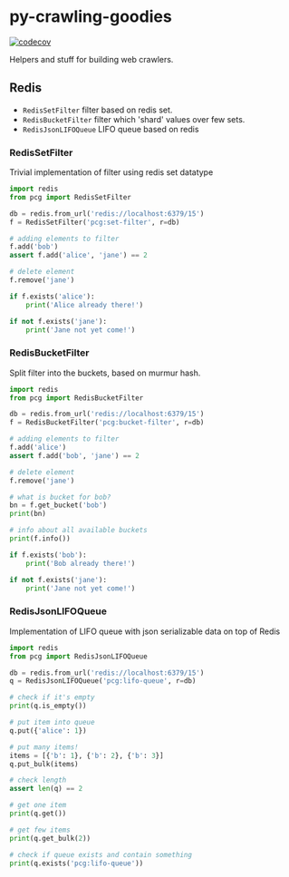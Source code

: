 # py-crawling-goodies

[![codecov](https://codecov.io/gh/istinspring/py-crawling-goodies/branch/master/graph/badge.svg)](https://codecov.io/gh/istinspring/py-crawling-goodies)


Helpers and stuff for building web crawlers.


## Redis

- `RedisSetFilter` filter based on redis set.
- `RedisBucketFilter` filter which 'shard' values over few sets.
- `RedisJsonLIFOQueue` LIFO queue based on redis


### RedisSetFilter

Trivial implementation of filter using redis set datatype

```python
import redis
from pcg import RedisSetFilter

db = redis.from_url('redis://localhost:6379/15')
f = RedisSetFilter('pcg:set-filter', r=db)

# adding elements to filter
f.add('bob')
assert f.add('alice', 'jane') == 2

# delete element
f.remove('jane')

if f.exists('alice'):
    print('Alice already there!')

if not f.exists('jane'):
    print('Jane not yet come!')
```

### RedisBucketFilter

Split filter into the buckets, based on murmur hash.

```python
import redis
from pcg import RedisBucketFilter

db = redis.from_url('redis://localhost:6379/15')
f = RedisBucketFilter('pcg:bucket-filter', r=db)

# adding elements to filter
f.add('alice')
assert f.add('bob', 'jane') == 2

# delete element
f.remove('jane')

# what is bucket for bob?
bn = f.get_bucket('bob')
print(bn)

# info about all available buckets
print(f.info())

if f.exists('bob'):
    print('Bob already there!')

if not f.exists('jane'):
    print('Jane not yet come!')
```

### RedisJsonLIFOQueue

Implementation of LIFO queue with json serializable data on top of Redis

```python
import redis
from pcg import RedisJsonLIFOQueue

db = redis.from_url('redis://localhost:6379/15')
q = RedisJsonLIFOQueue('pcg:lifo-queue', r=db)

# check if it's empty
print(q.is_empty())

# put item into queue
q.put({'alice': 1})

# put many items!
items = [{'b': 1}, {'b': 2}, {'b': 3}]
q.put_bulk(items)

# check length
assert len(q) == 2

# get one item
print(q.get())

# get few items
print(q.get_bulk(2))

# check if queue exists and contain something
print(q.exists('pcg:lifo-queue'))
```
